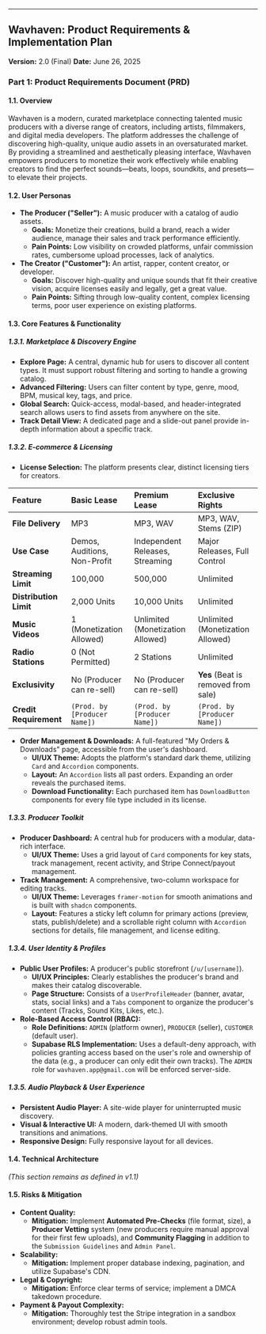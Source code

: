 ***

## **Wavhaven: Product Requirements & Implementation Plan**

**Version:** 2.0 (Final)
**Date:** June 26, 2025

### **Part 1: Product Requirements Document (PRD)**

#### **1.1. Overview**

Wavhaven is a modern, curated marketplace connecting talented music producers with a diverse range of creators, including artists, filmmakers, and digital media developers. The platform addresses the challenge of discovering high-quality, unique audio assets in an oversaturated market. By providing a streamlined and aesthetically pleasing interface, Wavhaven empowers producers to monetize their work effectively while enabling creators to find the perfect sounds—beats, loops, soundkits, and presets—to elevate their projects.

#### **1.2. User Personas**

*   **The Producer ("Seller"):** A music producer with a catalog of audio assets.
    *   **Goals:** Monetize their creations, build a brand, reach a wider audience, manage their sales and track performance efficiently.
    *   **Pain Points:** Low visibility on crowded platforms, unfair commission rates, cumbersome upload processes, lack of analytics.
*   **The Creator ("Customer"):** An artist, rapper, content creator, or developer.
    *   **Goals:** Discover high-quality and unique sounds that fit their creative vision, acquire licenses easily and legally, get a great value.
    *   **Pain Points:** Sifting through low-quality content, complex licensing terms, poor user experience on existing platforms.

#### **1.3. Core Features & Functionality**

##### **1.3.1. Marketplace & Discovery Engine**
*   **Explore Page:** A central, dynamic hub for users to discover all content types. It must support robust filtering and sorting to handle a growing catalog.
*   **Advanced Filtering:** Users can filter content by type, genre, mood, BPM, musical key, tags, and price.
*   **Global Search:** Quick-access, modal-based, and header-integrated search allows users to find assets from anywhere on the site.
*   **Track Detail View:** A dedicated page and a slide-out panel provide in-depth information about a specific track.

##### **1.3.2. E-commerce & Licensing**
*   **License Selection:** The platform presents clear, distinct licensing tiers for creators.

| Feature | Basic Lease | Premium Lease | Exclusive Rights |
| :--- | :--- | :--- | :--- |
| **File Delivery** | MP3 | MP3, WAV | MP3, WAV, Stems (ZIP) |
| **Use Case** | Demos, Auditions, Non-Profit | Independent Releases, Streaming | Major Releases, Full Control |
| **Streaming Limit** | 100,000 | 500,000 | Unlimited |
| **Distribution Limit**| 2,000 Units | 10,000 Units | Unlimited |
| **Music Videos** | 1 (Monetization Allowed) | Unlimited (Monetization Allowed) | Unlimited (Monetization Allowed)|
| **Radio Stations** | 0 (Not Permitted) | 2 Stations | Unlimited |
| **Exclusivity** | No (Producer can re-sell) | No (Producer can re-sell) | **Yes** (Beat is removed from sale) |
| **Credit Requirement**| `(Prod. by [Producer Name])` | `(Prod. by [Producer Name])` | `(Prod. by [Producer Name])` |

*   **Order Management & Downloads:** A full-featured "My Orders & Downloads" page, accessible from the user's dashboard.
    *   **UI/UX Theme:** Adopts the platform's standard dark theme, utilizing `Card` and `Accordion` components.
    *   **Layout:** An `Accordion` lists all past orders. Expanding an order reveals the purchased items.
    *   **Download Functionality:** Each purchased item has `DownloadButton` components for every file type included in its license.

##### **1.3.3. Producer Toolkit**
*   **Producer Dashboard:** A central hub for producers with a modular, data-rich interface.
    *   **UI/UX Theme:** Uses a grid layout of `Card` components for key stats, track management, recent activity, and Stripe Connect/payout management.
*   **Track Management:** A comprehensive, two-column workspace for editing tracks.
    *   **UI/UX Theme:** Leverages `framer-motion` for smooth animations and is built with `shadcn` components.
    *   **Layout:** Features a sticky left column for primary actions (preview, stats, publish/delete) and a scrollable right column with `Accordion` sections for details, file management, and license editing.

##### **1.3.4. User Identity & Profiles**
*   **Public User Profiles:** A producer's public storefront (`/u/[username]`).
    *   **UI/UX Principles:** Clearly establishes the producer's brand and makes their catalog discoverable.
    *   **Page Structure:** Consists of a `UserProfileHeader` (banner, avatar, stats, social links) and a `Tabs` component to organize the producer's content (Tracks, Sound Kits, Likes, etc.).
*   **Role-Based Access Control (RBAC):**
    *   **Role Definitions:** `ADMIN` (platform owner), `PRODUCER` (seller), `CUSTOMER` (default user).
    *   **Supabase RLS Implementation:** Uses a default-deny approach, with policies granting access based on the user's role and ownership of the data (e.g., a producer can only edit their own tracks). The `ADMIN` role for `wavhaven.app@gmail.com` will be enforced server-side.

##### **1.3.5. Audio Playback & User Experience**
*   **Persistent Audio Player:** A site-wide player for uninterrupted music discovery.
*   **Visual & Interactive UI:** A modern, dark-themed UI with smooth transitions and animations.
*   **Responsive Design:** Fully responsive layout for all devices.

#### **1.4. Technical Architecture**
*(This section remains as defined in v1.1)*

#### **1.5. Risks & Mitigation**
*   **Content Quality:**
    *   **Mitigation:** Implement **Automated Pre-Checks** (file format, size), a **Producer Vetting** system (new producers require manual approval for their first few uploads), and **Community Flagging** in addition to the `Submission Guidelines` and `Admin Panel`.
*   **Scalability:**
    *   **Mitigation:** Implement proper database indexing, pagination, and utilize Supabase's CDN.
*   **Legal & Copyright:**
    *   **Mitigation:** Enforce clear terms of service; implement a DMCA takedown procedure.
*   **Payment & Payout Complexity:**
    *   **Mitigation:** Thoroughly test the Stripe integration in a sandbox environment; develop robust admin tools.
